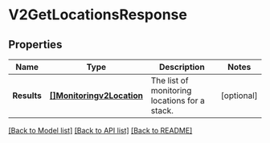 # V2GetLocationsResponse

## Properties

Name | Type | Description | Notes
------------ | ------------- | ------------- | -------------
**Results** | [**[]Monitoringv2Location**](monitoringv2Location.md) | The list of monitoring locations for a stack. | [optional] 

[[Back to Model list]](../README.md#documentation-for-models) [[Back to API list]](../README.md#documentation-for-api-endpoints) [[Back to README]](../README.md)


